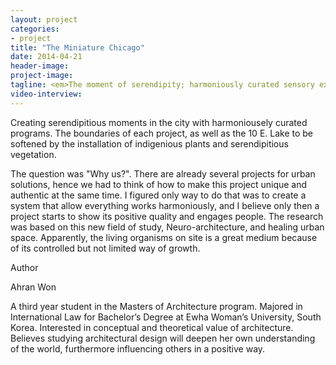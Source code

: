 ```yaml
---
layout: project
categories: 
- project
title: "The Miniature Chicago"
date: 2014-04-21
header-image:
project-image:
tagline: <em>The moment of serendipity; harmoniously curated sensory experiences to evoke new emotions.</em>
video-interview: 
---
```


Creating serendipitious moments in the city with harmoniousely curated programs. The boundaries of each project, as well as the 10 E. Lake to be softened by the installation of indigenious plants and serendipitious vegetation.

The question was "Why us?". There are already several projects for urban solutions, hence we had to think of how to make this project unique and authentic at the same time. I figured only way to do that was to create a system that allow everything works harmoniously, and I believe only then a project starts to show its positive quality and engages people.
The research was based on this new field of study, Neuro-architecture, and healing urban space.
Apparently, the living organisms on site is a great medium because of its controlled but not limited way of growth.

Author

Ahran Won 

A third year student in the Masters of Architecture program.
Majored in International Law for Bachelor’s Degree at Ewha Woman’s University, South Korea. 
Interested in conceptual and theoretical value of architecture.
Believes studying architectural design will deepen her own understanding of the world, furthermore influencing others in a positive way.

